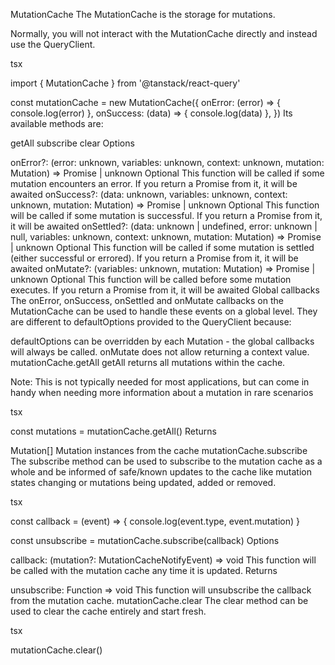 MutationCache
The MutationCache is the storage for mutations.

Normally, you will not interact with the MutationCache directly and instead use the QueryClient.

tsx

import { MutationCache } from '@tanstack/react-query'

const mutationCache = new MutationCache({
  onError: (error) => {
    console.log(error)
  },
  onSuccess: (data) => {
    console.log(data)
  },
})
Its available methods are:

getAll
subscribe
clear
Options

onError?: (error: unknown, variables: unknown, context: unknown, mutation: Mutation) => Promise<unknown> | unknown
Optional
This function will be called if some mutation encounters an error.
If you return a Promise from it, it will be awaited
onSuccess?: (data: unknown, variables: unknown, context: unknown, mutation: Mutation) => Promise<unknown> | unknown
Optional
This function will be called if some mutation is successful.
If you return a Promise from it, it will be awaited
onSettled?: (data: unknown | undefined, error: unknown | null, variables: unknown, context: unknown, mutation: Mutation) => Promise<unknown> | unknown
Optional
This function will be called if some mutation is settled (either successful or errored).
If you return a Promise from it, it will be awaited
onMutate?: (variables: unknown, mutation: Mutation) => Promise<unknown> | unknown
Optional
This function will be called before some mutation executes.
If you return a Promise from it, it will be awaited
Global callbacks
The onError, onSuccess, onSettled and onMutate callbacks on the MutationCache can be used to handle these events on a global level. They are different to defaultOptions provided to the QueryClient because:

defaultOptions can be overridden by each Mutation - the global callbacks will always be called.
onMutate does not allow returning a context value.
mutationCache.getAll
getAll returns all mutations within the cache.

Note: This is not typically needed for most applications, but can come in handy when needing more information about a mutation in rare scenarios

tsx

const mutations = mutationCache.getAll()
Returns

Mutation[]
Mutation instances from the cache
mutationCache.subscribe
The subscribe method can be used to subscribe to the mutation cache as a whole and be informed of safe/known updates to the cache like mutation states changing or mutations being updated, added or removed.

tsx

const callback = (event) => {
  console.log(event.type, event.mutation)
}

const unsubscribe = mutationCache.subscribe(callback)
Options

callback: (mutation?: MutationCacheNotifyEvent) => void
This function will be called with the mutation cache any time it is updated.
Returns

unsubscribe: Function => void
This function will unsubscribe the callback from the mutation cache.
mutationCache.clear
The clear method can be used to clear the cache entirely and start fresh.

tsx

mutationCache.clear()
